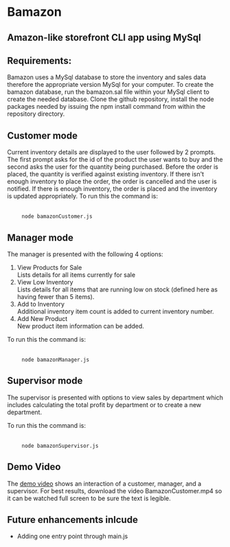 # Bamazon
<h2>Amazon-like storefront CLI app using MySql</h2>

<h2>Requirements:</h2>
Bamazon uses a MySql database to store the inventory and sales data therefore the appropriate version MySql for your computer.  To create the bamazon database, run the bamazon.sal file within your MySql client to create the needed database. Clone the github repository, install the node packages needed by issuing the npm install command from within the repository directory.

<h2>Customer mode</h2>
Current inventory details are displayed to the user followed by 2 prompts. The first prompt asks for the id of the product the user wants to buy and the second asks the user for the quantity being purchased.  Before the order is placed, the quantity is verified against existing inventory.  If there isn't enough inventory to place the order, the order is cancelled and the user is notified.  If there is enough inventory, the order is placed and the inventory is updated appropriately.
To run this the command is:
<pre> 
    <code>node bamazonCustomer.js</code>
</pre>

<h2>Manager mode</h2>
The manager is presented with the following 4 options:
<ol>
    <li>View Products for Sale</li>
        Lists details for all items currently for sale
    <li>View Low Inventory</li>
        Lists details for all items that are running low on stock (defined here as having fewer than 5 items).
    <li>Add to Inventory</li>
        Additional inventory item count is added to current inventory number.
    <li>Add New Product</li>
        New product item information can be added.
</ol>

To run this the command is:
<pre> 
    <code>node bamazonManager.js</code>
</pre>

<h2>Supervisor mode</h2>
The supervisor is presented with options to view sales by department which includes calculating the total profit by department or to create a new department.

To run this the command is:
<pre> 
    <code>node bamazonSupervisor.js</code>
</pre>

<h2>Demo Video</h2>
The <a href="https://youtu.be/FW50oWzf-Cg">demo video</a> shows an interaction of a customer, manager, and a supervisor.  For best results, download the video BamazonCustomer.mp4 so it can be watched full screen to be sure the text is legible. 

<h2>Future enhancements inlcude</h2>
<ul>
    <li>Adding one entry point through main.js</li>
</ul>